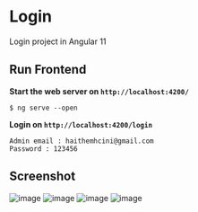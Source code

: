 # Login
Login project in Angular 11 

## Run Frontend 


**Start the web server on `http://localhost:4200/`**

```console
$ ng serve --open
```

**Login on `http://localhost:4200/login`**
```console
Admin email : haithemhcini@gmail.com
Password : 123456
```
## Screenshot
![image](https://user-images.githubusercontent.com/73910136/117551735-7e1a1980-b03f-11eb-9070-cfed76acf27f.png)
![image](https://user-images.githubusercontent.com/73910136/117551739-84a89100-b03f-11eb-8071-9cee2b5156b8.png)
![image](https://user-images.githubusercontent.com/73910136/117551729-7195c100-b03f-11eb-957f-f52c9d81942b.png)
![image](https://user-images.githubusercontent.com/73910136/117551744-8b370880-b03f-11eb-9f81-cad20a5d7849.png)
